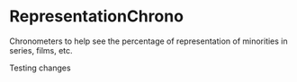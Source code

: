 # RepresentationChrono
Chronometers to help see the percentage of representation of minorities in series, films, etc.

Testing changes